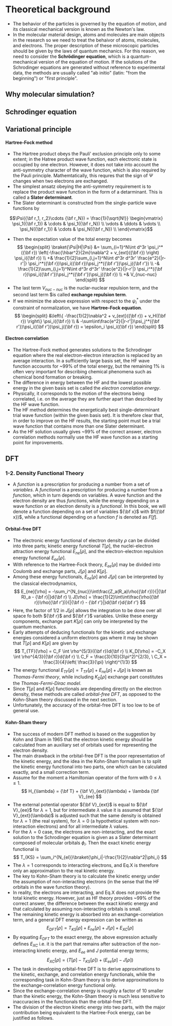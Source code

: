 # Theoretical background
* The behavior of the particles is governed by the equation of motion, and its classical mechanical version is known as the Newton's law.
* In the molecular material design, atoms and molecules are main objects in the  research so we need to treat the behaivor of atoms, molecules, and electrons. The proper description of these microscopic particles should be given by the laws of quantum mechanics. For this reason, we need to consider the **Schrödinger equation**, which is a quantum-mechanical version of the equation of motion. If the solutions of the Schrodinger equations are generated without reference to experimental data, the methods are usually called "ab initio" (latin: "from the beginning") or "first principle".

## Why molecular simulation?

## Schrodinger equation

## Variational principle

#### Hartree-Fock method
* The Hartree product obeys the Pauli' exclusion principle only to some extent; in the Hatree product wave function, each electronic state is occupied by one electron. However, it does not take into account the anti-symmetry character of the wave function, which is also required by the Pauli principle. Mathemtatically, this requres that the sign of $\Psi$ changes when two electrons are exchanged.
* The simplest ansatz obeying the anti-symmetry requirement is to replace the product wave function in the form of a detarminant. This is called a **Slater determinant**.
* The Slater determinant is constructed from the single-particle wave functions by
```math
\Psi({\bf r_1, r_2}\cdots {\bf r_N}) 
= \frac{1}{\sqrt{N!}}
\begin{vmatrix}
\psi_1({\bf r_1}) & \cdots & \psi_1({\bf r_N}) \\
\vdots            & \ddots & \vdots \\
\psi_N({\bf r_1}) & \cdots & \psi_N({\bf r_N}) \\
\end{vmatrix}
```
* Then the expectation value of the total energy becomes
$$
\begin{split}
\braket{\Psi|H|\Psi} 
&= \sum_{i=1}^N\int d^3r \psi_i^*({\bf r}) \left(-\frac{\hbar^2}{2m}\nabla^2 + v_{ext}({\bf r}) \right) \psi_i({\bf r}) \\
+& \frac{1}{2}\sum_{i,j=1}^N\int d^3r d^3r' \frac{e^2}{|r-r'|}
\psi_i^*({\bf r})\psi_i({\bf r})\psi_j^*({\bf r'})\psi_j({\bf r'}) \\
-& \frac{1}{2}\sum_{i,j=1}^N\int d^3r d^3r' \frac{e^2}{|r-r'|}
\psi_i^*({\bf r})\psi_i({\bf r'})\psi_j^*({\bf r'})\psi_j({\bf r}) \\
+& V_{nuc-nuc}
\end{split}
$$
* The last term $V_{nuc-nuc}$ is the nuclar-nuclear repulsion term, and the second last term $is called **exchange repulsion term**.
* If we minimize the above expression with respect to the $\psi_i^*$ under the constraint of normalization, we have **Hartree-Fock equation**.
$$
\begin{split}
&\left\{ -\frac{1}{2}\nabla^2 + v_{ext}({\bf r}) + v_H({\bf r}) \right\} \psi_i({\bf r}) \\
& -\sum\int\frac{e^2}{|r-r'|}\psi_j^*({\bf r'})\psi_i({\bf r'})\psi_j({\bf r}) = \epsilon_i \psi_i({\bf r})
\end{split}
$$

#### Electron correlation
* The Hartree-Fock method generates solutions to the Schrodinger equation where the real electron-electron interaction is replaced by an average interaction. In a sufficiently large basis set, the HF wave function accounts for ~99% of the total energy, but the remaining 1% is often very important for describing chemical phenomena such as chemical bond formation or breaking.
* The difference in energy between the HF and the lowest possible energy in the given basis set is called the *electron correlation energy*.
* Physically, it corresponds to the motion of the electrons being correlated, i.e. on the average they are further apart than described by the HF wave function.
* The HF method determines the energetically best single-determinant trial wave function (within the given basis set). It is therefore clear that, in order to improve on the HF results, the starting point must be a trial wave function that contains more than one Slater determinant.
* As the HF solution usually gives ~99% of the correct answer, electron correlation methods normally use the HF wave function as a starting point for improvements.

## DFT
### 1-2. Density Functional Theory
<!-- Jensen start -->
* A *function* is a prescription for producing a number from a set of *variables*. A *functional* is a prescription for producing a number from a *function*, which in turn depends on variables. A wave function and the electron density are thus *functions*, while the energy depending on a wave function or an electron density is a *functional*. In this book, we will denote a function depending on a set of variables ${\bf x}$ with $f({\bf x})$, while a functional depending on a function $f$ is denoted as $F[f]$.

#### Orbital-free DFT
* The electronic energy functional of electron density $\rho$ can be divided into three parts; kinetic energy functional $T[\rho]$, the nuclei-electron attraction energy functional $E_{ne}[\rho]$, and the electron-electron repulsion energy functional $E_{ee}[\rho]$.
* With reference to the Hartree-Fock theory, $E_{ee}[\rho]$ may be divided into Coulomb and exchange parts, $J[\rho]$ and $K[\rho]$.
* Among these energy functionals, $E_{ne}[\rho]$ and $J[\rho]$ can be interpreted by the classical electrodynamics, 
$$
E_{ne}[\rho] = -\sum_i^{N_{nuc}}\int\frac{Z_a(R_a)\rho({\bf r})}{|{\bf R}_a - {\bf r}|}d{\bf r} \\
J[\rho] = \frac{1}{2}\int\int\frac{\rho({\bf r})\rho({\bf r'})}{|{\bf r} - {\bf r'}|}d{\bf r}d{\bf r'}
$$
* Here, the factor of 1/2 in $J[\rho]$ allows the integration to be done over all space fo both ${\bf r}$ and ${\bf r'}$ variables. Unlike these energy components, exchange part $K[\rho]$ can only be interpreted by the quantum mechanics.
* Early attempts of deducing functionals for the kinetic and exchange energies considered a uniform electrons gas where it may be shown that $T[\rho]$ and $K[\rho]$ are given by
$$
T_{TF}[\rho] = C_F \int \rho^{5/3}({\bf r})d{\bf r} \\
K_D[\rho] = -C_X \int \rho^{4/3}({\bf r})d{\bf r} \\
C_F = \frac{3}{10}(3\pi^2)^{2/3}, \ C_X = \frac{3}{4}\left( \frac{3}{\pi} \right)^{1/3}
$$
* The energy functional $E_{TF}[\rho] = T_{TF}[\rho] + E_{ne}[\rho] + J[\rho]$ is known as *Thomas-Fermi theory*, while including $K_D[\rho]$ exchange part constitutes the *Thomas-Fermi-Dirac model*.
* Since $T[\rho]$ and $K[\rho]$ functionals are depending directly on the electron density, these methods are called *orbital-free DFT*, as opposed to the Kohn-Sham theory discussed in the next section.
* Unfortunately, the accuracy of the orbital-free DFT is too low to be of general use.

#### Kohn-Sham theory
* The success of modern DFT method is based on the suggestion by Kohn and Sham in 1965 that the electron kinetic energy should be calculated from an auxiliary set of orbitals used for representing the electron density.
* The main drawback in the orbital-free DFT is the poor representation of the kinetic energy, and the idea in the Kohn-Sham formalism is to split the kinetic energy functional into two parts, one which can be calculated exactly, and a small correction term.
* Assume for the moment a Hamiltonian operator of the form with $0 \le \lambda \le 1$.
$$
H_{\lambda} = {\bf T} + {\bf V}_{ext}(\lambda) + \lambda {\bf V}_{ee}
$$
* The external potential operator ${\bf V}_{ext}$ is equal to ${\bf V}_{ee}$ for $\lambda = 1$, but for intermediate $\lambda$ value it is assumed that ${\bf V}_{ext}(\lambda)$ is adjusted such that the same density is obtained for $\lambda = 1$ (the real system), for $\lambda = 0$ (a hypothetical system with non-interaction electrons) and for all intermediate $\lambda$ values.
* For the $\lambda = 0$ case, the electrons are non-interacting, and the exact solution to the Schrodinger equation is given as a Slater determinant composed of molecular orbitals $\phi_i$. Then the exact kinetic energy functional is
$$
T_{KS} = \sum_i^{N_{el}}\braket{\phi_i|-\frac{1}{2}\nabla^2|\phi_i}
$$
* The $\lambda = 1$ corresponds to interacting electrons, and Eq.X is therefore only an approximation to the real kinetic energy.
* The key to Kohn-Sham theory is to calculate the kinetic energy under the assumption of non-interacting electrons (in the sense that the HF orbitals in the wave function theory).
* In reality, the electrons are interacting, and Eq.X does not provide the total kinetic energy. However, just as HF theory provides ~99% of the correct answer, the difference between the exact kinetic energy and that calculated by assuming non-interacting orbitals is small.
* The remaining kinetic energy is absorbed into an exchange-correlation term, and a general DFT energy expression can be written as
$$
E_{DFT}[\rho] = T_{KS}[\rho] + E_{ne}[\rho] + J[\rho] + E_{XC}[\rho]
$$
* By equating $E_{DFT}$ to the exact energy, the above expression actually defines $E_{XC}$ i.e. it is the part that remains after subtraction of the non-interacting kinetic energy, and $E_{ee}$ and $J$ potential energy terms;
$$
E_{XC}[\rho] = (T[\rho] - T_{KS}[\rho]) + (E_{ee}[\rho] - J[\rho])
$$
* The task in developing orbital-free DFT is to derive approximations to the kinetic, exchange, and correlation energy functionals, while the corresponding task in Kohn-Sham theory is to derive approximations to the exchange-correlation energy functional only.
* Since the exchange-correlation energy is roughly a factor of 10 smaller than the kinetic energy, the Kohn-Sham theory is much less sensitive to inaccuracies in the functionals than the orbital-free DFT.
* The division of the electron kinetic energy into two parts, with the major contribution being equivalent to the Hartree-Fock energy, can be justified as follows.

